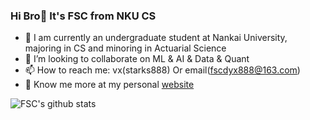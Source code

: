 ### Hi Bro👋 It's FSC from NKU CS
- 🔭 I am currently an undergraduate student at Nankai University, majoring in CS and minoring in Actuarial Science
- 👯 I’m looking to collaborate on ML & AI & Data & Quant
- 📫 How to reach me: vx(starks888) Or email(fscdyx888@163.com)
- 💬 Know me more at my personal [website](https://fscdc.github.io)
<!--
**fscdc/fscdc** is a ✨ _special_ ✨ repository because its `README.md` (this file) appears on your GitHub profile.

Here are some ideas to get you started:

- 🔭 I’m currently working on ...
- 🌱 I’m currently learning ...
- 👯 I’m looking to collaborate on ...
- 🤔 I’m looking for help with ...
- 💬 Ask me about ...
- 📫 How to reach me: ...
- 😄 Pronouns: ...
- ⚡ Fun fact: ...
-->
![FSC's github stats](https://github-readme-stats.vercel.app/api?username=fscdc&show_icons=true&theme=tokyonight) 
<!--
![Top Langs](https://github-readme-stats.vercel.app/api/top-langs/?username=fscdc&layout=compact&hide=shell,tex,makefile,roff,html,m4,objective-c,objective-c%2B%2B&theme=dark)
-->
